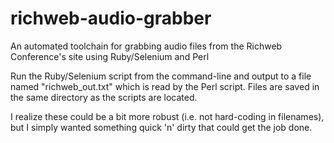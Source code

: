 # richweb-audio-grabber
An automated toolchain for grabbing audio files from the Richweb Conference's site using Ruby/Selenium and Perl

Run the Ruby/Selenium script from the command-line and output to a file named "richweb_out.txt" which is read by the Perl script.  Files are saved in the same directory as the scripts are located.

I realize these could be a bit more robust (i.e. not hard-coding in filenames), but I simply wanted something quick 'n' dirty that could get the job done.
